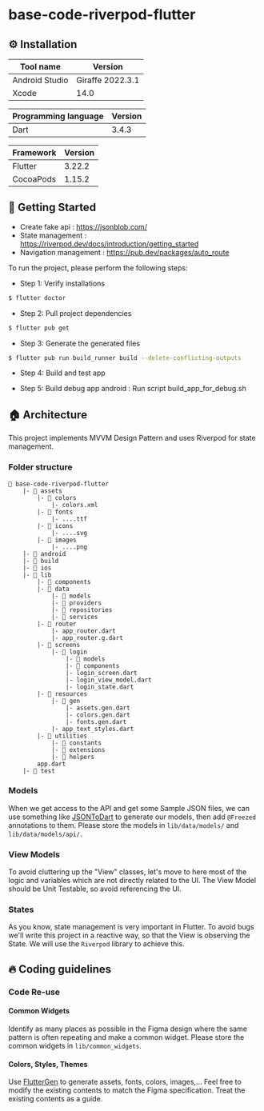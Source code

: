 # base-code-riverpod-flutter

## <a name="installation"></a>⚙ ️Installation

| Tool name      | Version         |
| -------------- |-----------------|
| Android Studio | Giraffe 2022.3.1 |
| Xcode          | 14.0            |

| Programming language | Version |
| -------------------- |---------|
| Dart                 | 3.4.3   |

| Framework | Version |
| --------- |---------|
| Flutter   | 3.22.2  |
| CocoaPods | 1.15.2  |

## <a name="getting-started"></a>🚀 Getting Started

- Create fake api : https://jsonblob.com/
- State management : https://riverpod.dev/docs/introduction/getting_started
- Navigation management : https://pub.dev/packages/auto_route

To run the project, please perform the following steps:

- Step 1: Verify installations

```sh
$ flutter doctor
```

- Step 2: Pull project dependencies

```sh
$ flutter pub get
```

- Step 3: Generate the generated files

```sh
$ flutter pub run build_runner build --delete-conflicting-outputs
``` 

- Step 4: Build and test app

- Step 5: Build debug app android : Run script build_app_for_debug.sh

## <a name="architecture"></a>🏠‍‍ Architecture

This project implements MVVM Design Pattern and uses Riverpod for state management.

### Folder structure

```
📁 base-code-riverpod-flutter
    |- 📁 assets
        |- 📁 colors
            |- colors.xml
        |- 📁 fonts
            |- ....ttf
        |- 📁 icons
            |- ....svg
        |- 📁 images
            |- ....png
    |- 📁 android
    |- 📁 build
    |- 📁 ios
    |- 📁 lib
        |- 📁 components
        |- 📁 data
            |- 📁 models
            |- 📁 providers
            |- 📁 repositories
            |- 📁 services
        |- 📁 router
            |- app_router.dart
            |- app_router.g.dart
        |- 📁 screens
            |- 📁 login
                |- 📁 models
                |- 📁 components
                |- login_screen.dart
                |- login_view_model.dart
                |- login_state.dart            
        |- 📁 resources
            |- 📁 gen
                |- assets.gen.dart
                |- colors.gen.dart
                |- fonts.gen.dart
            |- app_text_styles.dart
        |- 📁 utilities
            |- 📁 constants
            |- 📁 extensions
            |- 📁 helpers  
        app.dart      
    |- 📁 test
```

### Models

When we get access to the API and get some Sample JSON files, we can use something
like [JSONToDart](https://jsontodart.com/) to generate our models, then add `@Freezed` annotations
to them. Please store the models in `lib/data/models/` and `lib/data/models/api/`.

### View Models

To avoid cluttering up the "View" classes, let's move to here most of the logic and variables which
are not directly related to the UI. The View Model should be Unit Testable, so avoid referencing the
UI.

### States

As you know, state management is very important in Flutter.
To avoid bugs we'll write this project in a reactive way, so that the View is observing the State.
We will use the `Riverpod` library to achieve this.

## <a name="coding"></a>🔥‍ Coding guidelines

### Code Re-use

#### Common Widgets

Identify as many places as possible in the Figma design where the same pattern is often repeating
and make a common widget. Please store the common widgets in `lib/common_widgets`.

#### Colors, Styles, Themes

Use [FlutterGen](https://pub.dev/packages/flutter_gen) to generate assets, fonts, colors, images,...
Feel free to modify the existing contents to match the Figma specification.
Treat the existing contents as a guide.
